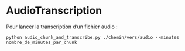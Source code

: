 # AudioTranscription

Pour lancer la transcription d’un fichier audio :

```python audio_chunk_and_transcribe.py ./chemin/vers/audio --minutes nombre_de_minutes_par_chunk```